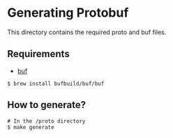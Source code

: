 # Generating Protobuf

This directory contains the required proto and buf files.

## Requirements

- [buf](https://buf.build/docs/installation/)

```shell
$ brew install bufbuild/buf/buf
```

## How to generate?

```shell
# In the /proto directory
$ make generate
```
